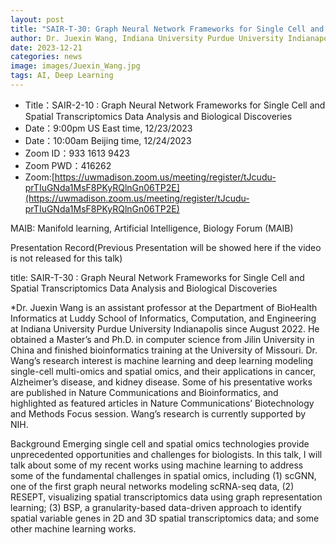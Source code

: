 ```yaml
---
layout: post
title: "SAIR-T-30: Graph Neural Network Frameworks for Single Cell and Spatial Transcriptomics Data Analysis and Biological Discoveries"
author: Dr. Juexin Wang, Indiana University Purdue University Indianapolis, USA
date: 2023-12-21
categories: news
image: images/Juexin_Wang.jpg
tags: AI, Deep Learning
---
```


- Title：SAIR-2-10 : Graph Neural Network Frameworks for Single Cell and Spatial Transcriptomics Data Analysis and Biological Discoveries
- Date：9:00pm US East time, 12/23/2023
- Date：10:00am Beijing time, 12/24/2023
- Zoom  ID：933 1613 9423
- Zoom PWD：416262
- Zoom:[https://uwmadison.zoom.us/meeting/register/tJcudu-prTIuGNda1MsF8PKyRQlnGn06TP2E](https://uwmadison.zoom.us/meeting/register/tJcudu-prTIuGNda1MsF8PKyRQlnGn06TP2E)

MAIB: Manifold learning, Artificial Intelligence, Biology Forum (MAIB)

Presentation Record(Previous Presentation will be showed here if the video is not released for this talk)



title: SAIR-T-30 : Graph Neural Network Frameworks for Single Cell and Spatial Transcriptomics Data Analysis and Biological Discoveries

*Dr. Juexin Wang is an assistant professor at the Department of BioHealth Informatics at Luddy School of Informatics, Computation, and Engineering at Indiana University Purdue University Indianapolis since August 2022. He obtained a Master’s and Ph.D. in computer science from Jilin University in China and finished bioinformatics training at the University of Missouri. Dr. Wang’s research interest is machine learning and deep learning modeling single-cell multi-omics and spatial omics, and their applications in cancer, Alzheimer’s disease, and kidney disease. Some of his presentative works are published in Nature Communications and Bioinformatics, and highlighted as featured articles in Nature Communications’ Biotechnology and Methods Focus session. Wang’s research is currently supported by NIH.

Background 
Emerging single cell and spatial omics technologies provide unprecedented opportunities and challenges for biologists. In this talk, I will talk about some of my recent works using machine learning to address some of the fundamental challenges in spatial omics, including (1) scGNN, one of the first graph neural networks modeling scRNA-seq data, (2) RESEPT, visualizing spatial transcriptomics data using graph representation learning; (3) BSP, a granularity-based data-driven approach to identify spatial variable genes in 2D and 3D spatial transcriptomics data; and some other machine learning works.

